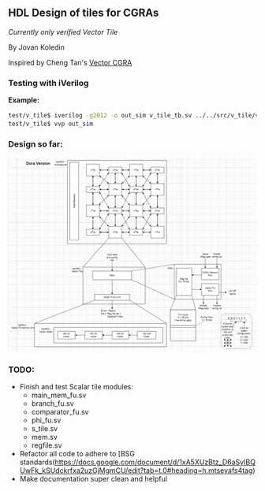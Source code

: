 ## HDL Design of tiles for CGRAs

_Currently only verified Vector Tile_

By Jovan Koledin  

Inspired by Cheng Tan's [Vector CGRA](https://github.com/tancheng/VectorCGRA/tree/352cb9be75ee4fd7294d110ba4d0bf6f855198e6)  

### Testing with iVerilog

**Example:**
```bash
test/v_tile$ iverilog -g2012 -o out_sim v_tile_tb.sv ../../src/v_tile/v_tile.sv
test/v_tile$ vvp out_sim
```

### Design so far:  
![alt text](/draw/arch_20250406.png)

### TODO:
 * Finish and test Scalar tile modules:
    - main_mem_fu.sv
    - branch_fu.sv
    - comparator_fu.sv
    - phi_fu.sv
    - s_tile.sv
    - mem.sv
    - regfile.sv
 * Refactor all code to adhere to [BSG standards(https://docs.google.com/document/d/1xA5XUzBtz_D6aSyIBQUwFk_kSUdckrfxa2uzGjMgmCU/edit?tab=t.0#heading=h.mtsevafs4tag)
 * Make documentation super clean and helpful 
